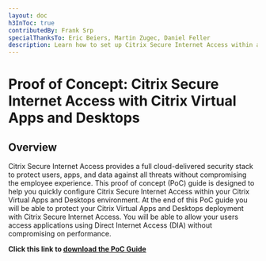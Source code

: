 ```yaml
---
layout: doc
h3InToc: true
contributedBy: Frank Srp
specialThanksTo: Eric Beiers, Martin Zugec, Daniel Feller
description: Learn how to set up Citrix Secure Internet Access within a Citrix Virtual Apps and Desktop enviornment that provides Secure access to all applications, anywhere, from any device.
---
```

# Proof of Concept: Citrix Secure Internet Access with Citrix Virtual Apps and Desktops

## Overview

Citrix Secure Internet Access provides a full cloud-delivered security stack to protect users, apps, and data against all threats without compromising the employee experience. This proof of concept (PoC) guide is designed to help you quickly configure Citrix Secure Internet Access within your Citrix Virtual Apps and Desktops environment. At the end of this PoC guide you will be able to protect your Citrix Virtual Apps and Desktops deployment with Citrix Secure Internet Access. You will be able to allow your users access applications using Direct Internet Access (DIA) without compromising on performance.

**Click this link to [download the PoC Guide](https://citrix.sharefile.com/d-s895eda640e3845839108a3426834a343)**
